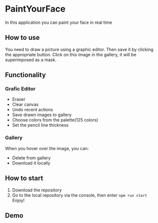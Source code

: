 # PaintYourFace
In this application you can paint your face in real time
## How to use 
You need to draw a picture using a graphic editor. Then save it by clicking the appropriate button. Click on this image in the gallery, it will be superimposed as a mask.
## Functionality
### Grafic Editor
* Eraser
* Clear canvas
* Undo recent actions
* Save drawn images to gallery
* Choose colors from the palette(125 colors)
* Set the pencil line thickness
### Gallery
When you hover over the image, you can:
* Delete from gallery
* Download it locally
## How to start
 1. Download the repository
 2. Go to the local repository via the console, then enter `npm run start`
Enjoy!
## Demo

